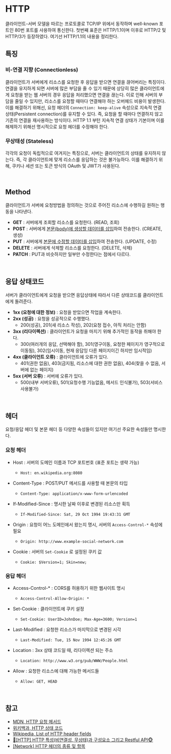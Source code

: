 # HTTP

클라이언트-서버 모델을 따르는 프로토콜로 TCP/IP 위에서 동작하며 well-known 포트인 80번 포트를 사용하여 통신한다. 첫번째 표준은 HTTP/1.1이며 이후로 HTTP/2 및 HTTP/3가 등장하였다. 여기선 HTTP/1.1의 내용을 정리한다.

## 특징

### 비-연결 지향 (Connectionless)

클라이언트가 서버에게 리소스를 요청한 후 응답을 받으면 연결을 끊어버리는 특징이다. 연결을 유지하게 되면 서버에 많은 부담을 줄 수 있기 때문에 상당히 많은 클라이언트에게 요청을 받는 웹 서버의 경우 응답을 처리했으면 연결을 끊는다. 이로 인해 서버의 부담을 줄일 수 있지만, 리소스를 요청할 때마다 연결해야 하는 오버헤드 비용이 발생한다. 이를 해결하기 위해선, 요청 헤더의 `Connection: keep-alive` 속성으로 지속적 연결 상태(Persistent connection)를 유지할 수 있다. 즉, 요청을 할 때마다 연결하지 않고 기존의 연결을 재사용하는 방식이다. HTTP 1.1 부턴 지속적 연결 상태가 기본이며 이를 해제하기 위해선 명시적으로 요청 헤더를 수정해야 한다.

### 무상태성 (Stateless)

각각의 요청이 독립적으로 여겨지는 특징으로, 서버는 클라이언트의 상태를 유지하지 않는다. 즉, 각 클라이언트에 맞게 리소스를 응답하는 것은 불가능하다. 이를 해결하기 위해, 쿠키나 세션 또는 토큰 방식의 OAuth 및 JWT가 사용된다.

<br>

## Method

클라이언트가 서버에 요청방법을 정의하는 것으로 주어진 리소스에 수행하길 원하는 행동을 나타낸다.

* **GET** : 서버에게 조회할 리소스를 요청한다. (READ, 조회)
* **POST** : 서버에게 <u>본문(body)에 생성할 데이터를 삽입</u>하여 전송한다. (CREATE, 생성)
* **PUT** : 서버에게 <u>본문에 수정할 데이터를 삽입</u>하여 전송한다. (UPDATE, 수정)
* **DELETE** : 서버에게 삭제할 리소스를 요청한다. (DELETE, 삭제)
* **PATCH** : PUT과 비슷하지만 일부만 수정한다는 점에서 다르다.

<br>

## 응답 상태코드

서버가 클라이언트에게 요청을 받으면 응답상태에 따라서 다른 상태코드를 클라이언트에게 돌려준다.

* **1xx (요청에 대한 정보)** : 요청을 받았으면 작업을 계속한다.
* **2xx (성공)** : 요청을 성공적으로 수행했다.
  * 200(성공), 201(새 리소스 작성), 202(요청 접수, 아직 처리는 안함)
* **3xx (리다이렉션)** : 클라이언트가 요청을 마지기 위해 추가적인 동작을 취해야 한다.
  * 300(여러개의 응답, 선택해야 함), 301(영구이동, 요청한 페이지가 영구적으로 이동됨), 302(임시이동, 현재 응답잉 다른 페이지이긴 하지만 임시적임)
* **4xx (클라이언트 오류)** : 클라이언트에 오류가 있다.
  * 401(권한 없음), 403(금지됨, 리소스에 대한 권한 없음), 404(찾을 수 없음, 서버에 없는 페이지)
* **5xx (서버 오류)** : 서버에 오류가 있다.
  * 500(내부 서버오류), 501(요청수행 기능없음, 메서드 인식불가), 503(서비스 사용불가)

<br>

## 헤더

요청/응답 헤더 및 본문 헤더 등 다양한 속성들이 있지만 여기선 주요한 속성들만 명시한다.

### 요청 헤더

* Host : 서버의 도메인 이름과 TCP 포트번호 (표준 포트는 생략 가능)

  * ```
    Host: en.wikipedia.org:8080
    ```

* Content-Type : POST/PUT 메서드를 사용할 때 본문의 타입

  * ```
    Content-Type: application/x-www-form-urlencoded
    ```

* If-Modified-Since : 명시한 날짜 이후로 변경된 리소스만 획득

  * ```
    If-Modified-Since: Sat, 29 Oct 1994 19:43:31 GMT
    ```

* Origin : 요청이 어느 도메인에서 왔는지 명시, 서버의 `Access-Control-*` 속성에 필요

  * ```
    Origin: http://www.example-social-network.com
    ```

* Cookie : 서버의 `Set-Cookie` 로 설정된 쿠키 값

  * ```
    Cookie: $Version=1; Skin=new;
    ```

### 응답 헤더

* Access-Control-* : CORS를 허용하기 위한 웹사이트 명시

  * ```
    Access-Control-Allow-Origin: *
    ```

* Set-Cookie : 클라이언트에 쿠키 설정

  * ```
    Set-Cookie: UserID=JohnDoe; Max-Age=3600; Version=1
    ```

* Last-Modified : 요청한 리소스가 마지막으로 변경된 시각

  * ```
    Last-Modified: Tue, 15 Nov 1994 12:45:26 GMT
    ```

* Location : 3xx 상태 코드일 때, 리다이렉션 되는 주소

  * ```
    Location: http://www.w3.org/pub/WWW/People.html
    ```

* Allow : 요청한 리소스에 대해 가능한 메서드들

  * ```
    Allow: GET, HEAD
    ```

<br>

## 참고

* [MDN, HTTP 요청 메서드](https://developer.mozilla.org/ko/docs/Web/HTTP/Methods)
* [위키백과, HTTP 상태 코드](https://ko.wikipedia.org/wiki/HTTP_상태_코드)
* [Wikipedia, List of HTTP header fields](https://en.wikipedia.org/wiki/List_of_HTTP_header_fields)
* [🙈\[HTTP\] HTTP 특성(비연결성, 무상태)과 구성요소 그리고 Restful API🐵](https://victorydntmd.tistory.com/286)
* [[Network] HTTP 헤더의 종류 및 항목](https://gmlwjd9405.github.io/2019/01/28/http-header-types.html)
